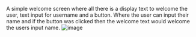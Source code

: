 A simple welcome screen where all there is a display text to welcome the user, text input for username and a button. Where the user can input their name and if 
the button was clicked then the welcome text would welcome the users input name.
![image](https://github.com/user-attachments/assets/0c1c2534-1772-4905-b988-1d8abbb032c9)

